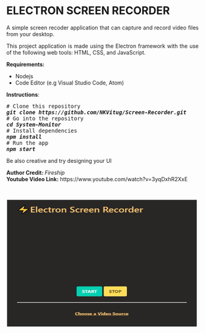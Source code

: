 <h1><strong>ELECTRON SCREEN RECORDER&nbsp; </strong></h1>
<p style="text-align: justify;">A simple screen recoder application that can capture and record video files from your desktop.</p>
<p style="text-align: justify;">This project application is made using the Electron framework with the use of the following web tools: HTML, CSS, and JavaScript.&nbsp;</p>
<p style="text-align: justify;"><strong>Requirements:</strong></p>
<ul>
  <li style="text-align: justify;">Nodejs</li>
  <li style="text-align: justify;">Code Editor (e.g Visual Studio Code, Atom)</li>
</ul>
<p style="text-align: justify;"><strong>Instructions</strong>:</p>
<pre><span class="pl-c"># Clone this repository</span>
<strong><em>git clone https://github.com/NKVitug/Screen-Recorder.git</em>
</strong><span class="pl-c"># Go into the repository</span>
<strong><em><span class="pl-c1">cd</span> System-Monitor</em>
</strong><span class="pl-c"># Install dependencies</span>
<strong><em>npm install</em>
</strong><span class="pl-c"># Run the app</span>
<strong><em>npm start</em></strong></pre>
<p>Be also creative and try designing your UI</p>
<p><strong>Author Credit:&nbsp;</strong><em>Fireship<br /></em><strong>Youtube Video Link:</strong> https://www.youtube.com/watch?v=3yqDxhR2XxE </p>
<p>&nbsp;</p>

<img src="https://github.com/NKVitug/Screen-Recorder/blob/master/Screen-Recorder.JPG?raw=true" alt="Screen-Recorder" width="500" height="333">
